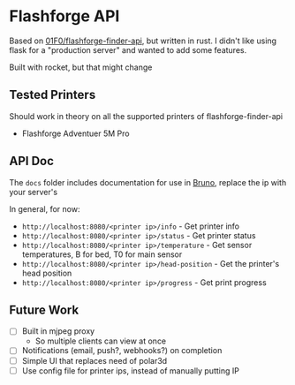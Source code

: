 # Flashforge API

Based on [01F0/flashforge-finder-api](https://github.com/01F0/flashforge-finder-api), but written in rust.
I didn't like using flask for a "production server" and wanted to add some features.

Built with rocket, but that might change

## Tested Printers
Should work in theory on all the supported printers of flashforge-finder-api
* Flashforge Adventuer 5M Pro

## API Doc

The `docs` folder includes documentation for use in [Bruno](https://www.usebruno.com/), replace the ip with your server's

In general, for now:
* `http://localhost:8080/<printer ip>/info` - Get printer info
* `http://localhost:8080/<printer ip>/status` - Get printer status
* `http://localhost:8080/<printer ip>/temperature` - Get sensor temperatures, B for bed, T0 for main sensor
* `http://localhost:8080/<printer ip>/head-position` - Get the printer's head position
* `http://localhost:8080/<printer ip>/progress` - Get print progress

## Future Work

* [ ] Built in mjpeg proxy 
  * So multiple clients can view at once
* [ ] Notifications (email, push?, webhooks?) on completion
* [ ] Simple UI that replaces need of polar3d
* [ ] Use config file for printer ips, instead of manually putting IP